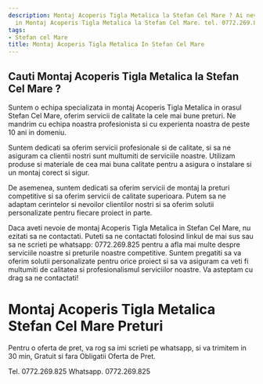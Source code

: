 ```yaml
---
description: Montaj Acoperis Tigla Metalica la Stefan Cel Mare ? Ai nevoie de un profesionist
  in Montaj Acoperis Tigla Metalica la Stefan Cel Mare. tel. 0772.269.825
tags:
- Stefan cel Mare
title: Montaj Acoperis Tigla Metalica In Stefan Cel Mare
---
```



## Cauti Montaj Acoperis Tigla Metalica la Stefan Cel Mare ?

Suntem o echipa specializata in montaj Acoperis Tigla Metalica in orasul Stefan Cel Mare, oferim servicii de calitate la cele mai bune preturi. Ne mandrim cu echipa noastra profesionista si cu experienta noastra de peste 10 ani in domeniu.

Suntem dedicati sa oferim servicii profesionale si de calitate, si sa ne asiguram ca clientii nostri sunt multumiti de serviciile noastre. Utilizam produse si materiale de cea mai buna calitate pentru a asigura o instalare si un montaj corect si sigur.

De asemenea, suntem dedicati sa oferim servicii de montaj la preturi competitive si sa oferim servicii de calitate superioara. Putem sa ne adaptam cerintelor si nevoilor clientilor nostri si sa oferim solutii personalizate pentru fiecare proiect in parte.

Daca aveti nevoie de montaj Acoperis Tigla Metalica in Stefan Cel Mare, nu ezitati sa ne contactati. Puteti sa ne contactati folosind linkul de mai sus sau sa ne scrieti pe whatsapp: 0772.269.825 pentru a afla mai multe despre serviciile noastre si preturile noastre competitive. Suntem pregatiti sa va oferim solutii personalizate pentru orice proiect si sa va asiguram ca veti fi multumiti de calitatea si profesionalismul serviciilor noastre. Va asteptam cu drag sa ne contactati!

# Montaj Acoperis Tigla Metalica Stefan Cel Mare Preturi
Pentru o oferta de pret, va rog sa imi scrieti pe whatsapp, si va trimitem in 30 min, Gratuit si fara Obligatii Oferta de Pret.

Tel. 0772.269.825
Whatsapp. 0772.269.825